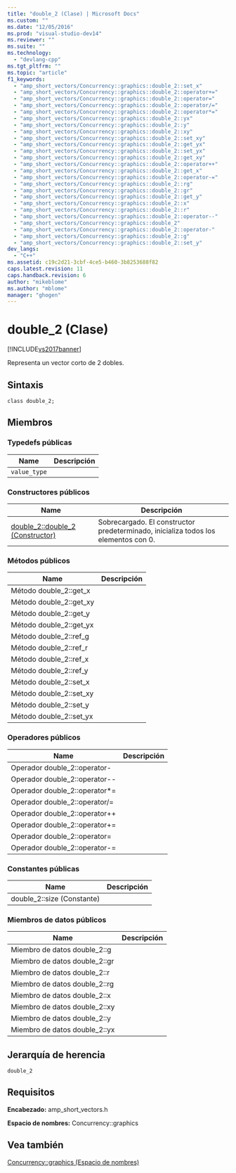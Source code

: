 ```yaml
---
title: "double_2 (Clase) | Microsoft Docs"
ms.custom: ""
ms.date: "12/05/2016"
ms.prod: "visual-studio-dev14"
ms.reviewer: ""
ms.suite: ""
ms.technology: 
  - "devlang-cpp"
ms.tgt_pltfrm: ""
ms.topic: "article"
f1_keywords: 
  - "amp_short_vectors/Concurrency::graphics::double_2::set_x"
  - "amp_short_vectors/Concurrency::graphics::double_2::operator+="
  - "amp_short_vectors/Concurrency::graphics::double_2::operator="
  - "amp_short_vectors/Concurrency::graphics::double_2::operator/="
  - "amp_short_vectors/Concurrency::graphics::double_2::operator*="
  - "amp_short_vectors/Concurrency::graphics::double_2::yx"
  - "amp_short_vectors/Concurrency::graphics::double_2::y"
  - "amp_short_vectors/Concurrency::graphics::double_2::xy"
  - "amp_short_vectors/Concurrency::graphics::double_2::set_xy"
  - "amp_short_vectors/Concurrency::graphics::double_2::get_yx"
  - "amp_short_vectors/Concurrency::graphics::double_2::set_yx"
  - "amp_short_vectors/Concurrency::graphics::double_2::get_xy"
  - "amp_short_vectors/Concurrency::graphics::double_2::operator++"
  - "amp_short_vectors/Concurrency::graphics::double_2::get_x"
  - "amp_short_vectors/Concurrency::graphics::double_2::operator-="
  - "amp_short_vectors/Concurrency::graphics::double_2::rg"
  - "amp_short_vectors/Concurrency::graphics::double_2::gr"
  - "amp_short_vectors/Concurrency::graphics::double_2::get_y"
  - "amp_short_vectors/Concurrency::graphics::double_2::x"
  - "amp_short_vectors/Concurrency::graphics::double_2::r"
  - "amp_short_vectors/Concurrency::graphics::double_2::operator--"
  - "amp_short_vectors/Concurrency::graphics::double_2"
  - "amp_short_vectors/Concurrency::graphics::double_2::operator-"
  - "amp_short_vectors/Concurrency::graphics::double_2::g"
  - "amp_short_vectors/Concurrency::graphics::double_2::set_y"
dev_langs: 
  - "C++"
ms.assetid: c19c2d21-3cbf-4ce5-b460-3b8253688f82
caps.latest.revision: 11
caps.handback.revision: 6
author: "mikeblome"
ms.author: "mblome"
manager: "ghogen"
---
```

# double_2 (Clase)
[!INCLUDE[vs2017banner](../../../assembler/inline/includes/vs2017banner.md)]

Representa un vector corto de 2 dobles.  
  
## Sintaxis  
  
```  
class double_2;  
```  
  
## Miembros  
  
### Typedefs públicas  
  
|Name|Descripción|  
|----------|-----------------|  
|`value_type`||  
  
### Constructores públicos  
  
|Name|Descripción|  
|----------|-----------------|  
|[double\_2::double\_2 \(Constructor\)](../Topic/double_2::double_2%20Constructor.md)|Sobrecargado.  El constructor predeterminado, inicializa todos los elementos con 0.|  
  
### Métodos públicos  
  
|Name|Descripción|  
|----------|-----------------|  
|Método double\_2::get\_x||  
|Método double\_2::get\_xy||  
|Método double\_2::get\_y||  
|Método double\_2::get\_yx||  
|Método double\_2::ref\_g||  
|Método double\_2::ref\_r||  
|Método double\_2::ref\_x||  
|Método double\_2::ref\_y||  
|Método double\_2::set\_x||  
|Método double\_2::set\_xy||  
|Método double\_2::set\_y||  
|Método double\_2::set\_yx||  
  
### Operadores públicos  
  
|Name|Descripción|  
|----------|-----------------|  
|Operador double\_2::operator\-||  
|Operador double\_2::operator\-\-||  
|Operador double\_2::operator\*\=||  
|Operador double\_2::operator\/\=||  
|Operador double\_2::operator\+\+||  
|Operador double\_2::operator\+\=||  
|Operador double\_2::operator\=||  
|Operador double\_2::operator\-\=||  
  
### Constantes públicas  
  
|Name|Descripción|  
|----------|-----------------|  
|double\_2::size \(Constante\)||  
  
### Miembros de datos públicos  
  
|Name|Descripción|  
|----------|-----------------|  
|Miembro de datos double\_2::g||  
|Miembro de datos double\_2::gr||  
|Miembro de datos double\_2::r||  
|Miembro de datos double\_2::rg||  
|Miembro de datos double\_2::x||  
|Miembro de datos double\_2::xy||  
|Miembro de datos double\_2::y||  
|Miembro de datos double\_2::yx||  
  
## Jerarquía de herencia  
 `double_2`  
  
## Requisitos  
 **Encabezado:** amp\_short\_vectors.h  
  
 **Espacio de nombres:** Concurrency::graphics  
  
## Vea también  
 [Concurrency::graphics \(Espacio de nombres\)](../../../parallel/amp/reference/concurrency-graphics-namespace.md)